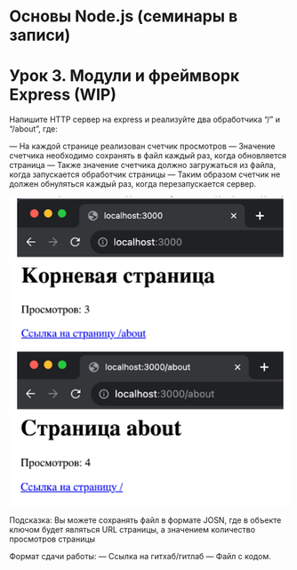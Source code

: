 # Основы Node.js (семинары в записи)

# Урок 3. Модули и фреймворк Express (WIP)

Напишите HTTP сервер на express и реализуйте два обработчика “/” и “/about”, где:

— На каждой странице реализован счетчик просмотров
— Значение счетчика необходимо сохранять в файл каждый раз, когда обновляется страница
— Также значение счетчика должно загружаться из файла, когда запускается обработчик страницы
— Таким образом счетчик не должен обнуляться каждый раз, когда перезапускается сервер.

![alt text](/Homework/Task_3/img_task.png)

Подсказка:
Вы можете сохранять файл в формате JOSN,
где в объекте ключом будет являться URL страницы, а значением количество просмотров страницы

Формат сдачи работы:
— Ссылка на гитхаб/гитлаб
— Файл с кодом.